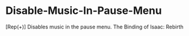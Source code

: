 # Disable-Music-In-Pause-Menu
[Rep(+)] Disables music in the pause menu. The Binding of Isaac: Rebirth
